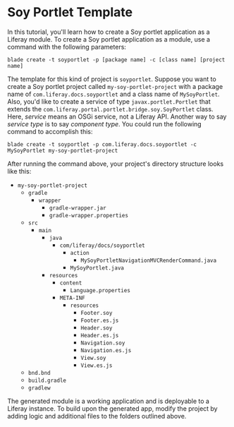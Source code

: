 # Soy Portlet Template [](id=using-the-soy-portlet-template)

In this tutorial, you'll learn how to create a Soy portlet application
as a Liferay module. To create a Soy portlet application as a module,
use a command with the following parameters:

    blade create -t soyportlet -p [package name] -c [class name] [project name]

The template for this kind of project is `soyportlet`. Suppose you want to
create a Soy portlet project called `my-soy-portlet-project` with a package
name of `com.liferay.docs.soyportlet` and a class name of `MySoyPortlet`. Also,
you'd like to create a service of type `javax.portlet.Portlet` that extends the
`com.liferay.portal.portlet.bridge.soy.SoyPortlet` class. Here,
*service* means an OSGi service, not a Liferay API. Another way to say *service
type* is to say *component type*. You could run the following command to
accomplish this:

    blade create -t soyportlet -p com.liferay.docs.soyportlet -c MySoyPortlet my-soy-portlet-project

After running the command above, your project's directory structure looks like
this:

- `my-soy-portlet-project`
    - `gradle`
        - `wrapper`
            - `gradle-wrapper.jar`
            - `gradle-wrapper.properties`
    - `src`
        - `main`
            - `java`
                - `com/liferay/docs/soyportlet`
                    - `action`
                        - `MySoyPortletNavigationMVCRenderCommand.java`
                    - `MySoyPortlet.java`
            - `resources`
                - `content`
                    - `Language.properties`
                - `META-INF`
                    - `resources`
                        - `Footer.soy`
                        - `Footer.es.js`
                        - `Header.soy`
                        - `Header.es.js`
                        - `Navigation.soy`
                        - `Navigation.es.js`
                        - `View.soy`
                        - `View.es.js`
    - `bnd.bnd`
    - `build.gradle`
    - `gradlew`


The generated module is a working application and is deployable to a Liferay
instance. To build upon the generated app, modify the project by adding logic
and additional files to the folders outlined above.
